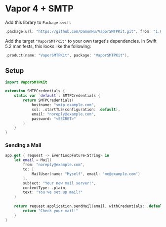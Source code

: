 # Vapor 4 + SMTP

Add this library to `Package.swift`

```swift
.package(url: "https://github.com/DamonHu/VaporSMTPKit.git", from: "1.0.5")
```

Add the target `"VaporSMTPKit"` to your own target's dependencies.
In Swift 5.2 manifests, this looks like the following:

```swift
.product(name: "VaporSMTPKit", package: "VaporSMTPKit"),
```

## Setup

```swift
import VaporSMTPKit

extension SMTPCredentials {
    static var `default`: SMTPCredentials {
        return SMTPCredentials(
            hostname: "smtp.example.com",
            ssl: .startTLS(configuration: .default),
            email: "noreply@example.com",
            password: "<SECRET>"
        )
    }
}
```

### Sending a Mail

```swift
app.get { request -> EventLoopFuture<String> in
    let email = Mail(
        from: "noreply@example.com",
        to: [
            MailUser(name: "Myself", email: "me@example.com")
        ],
        subject: "Your new mail server!",
        contentType: .plain,
        text: "You've set up mail!"
    )
    
    return request.application.sendMail(email, withCredentials: .default).map { 
        return "Check your mail!"
    }
}
```
